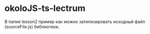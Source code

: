 # okoloJS-ts-lectrum

В папке lesson2 пример как можно затипизировать исходный файл (sourceFile.js) библиотеки.